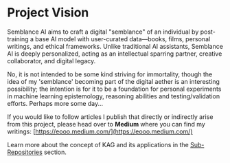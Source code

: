 # Project Vision

Semblance AI aims to craft a digital "semblance" of an individual by post-training a base AI model with user-curated data—books, films, personal writings, and ethical frameworks. Unlike traditional AI assistants, Semblance AI is deeply personalized, acting as an intellectual sparring partner, creative collaborator, and digital legacy.

No, it is not intended to be some kind striving for immortality, though the idea of my 'semblance' becoming part of the digital aether is an interesting possibility; the intention is for it to be a foundation for personal experiments in machine learning epistemology, reasoning abilities and testing/validation efforts. Perhaps more some day...

If you would like to follow articles I publish that directly or indirectly arise from this project, please head over to **Medium** where you can find my writings: 
[https://eooo.medium.com/](https://eooo.medium.com/)

Learn more about the concept of KAG and its applications in the [Sub-Repositories](#) section.